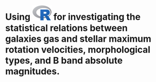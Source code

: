 # Using <img src="https://github.com/behjava/vmax/blob/master/Rlogo.svg" width="60" /> for investigating the statistical relations between galaxies gas and stellar maximum rotation velocities, morphological types, and B band absolute magnitudes. 
